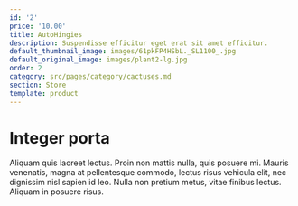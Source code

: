 ```yaml
---
id: '2'
price: '10.00'
title: AutoHingies
description: Suspendisse efficitur eget erat sit amet efficitur.
default_thumbnail_image: images/61pkFP4HSbL._SL1100_.jpg
default_original_image: images/plant2-lg.jpg
order: 2
category: src/pages/category/cactuses.md
section: Store
template: product
---
```


# Integer porta

Aliquam quis laoreet lectus. Proin non mattis nulla, quis posuere mi. Mauris venenatis, magna at pellentesque commodo, lectus risus vehicula elit, nec dignissim nisl sapien id leo. Nulla non pretium metus, vitae finibus lectus. Aliquam in posuere risus.